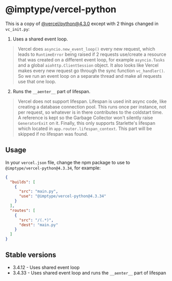 # @imptype/vercel-python

This is a copy of [@vercel/python@4.3.0][1] except with 2 things changed in `vc_init.py`:

1. Uses a shared event loop.
> Vercel does `asyncio.new_event_loop()` every new request, which leads to `RuntimeError` being raised if 2 requests use/create a resource that was created on a different event loop, for example `asyncio.Tasks` and a global `aiohttp.ClientSession` object. It also looks like Vercel makes every new request go through the sync function `vc_handler()`. So we run an event loop on a separate thread and make all requests use that one loop.
2. Runs the `__aenter__` part of lifespan.
> Vercel does not support lifespan. Lifespan is used init async code, like creating a database connection pool. This runs once per instance, not per request, so whatever is in there contributes to the coldstart time. A reference is kept so the Garbage Collector won't silently raise `GeneratorExit` on it. Finally, this only supports Starlette's lifespan which located in `app.router.lifespan_context`. This part will be skipped if no lifespan was found.

## Usage
In your `vercel.json` file, change the npm package to use to `@imptype/vercel-python@4.3.34`, for example:
```json
{
  "builds": [
    {
      "src": "main.py",
      "use": "@imptype/vercel-python@4.3.34"
    }
  ],
  "routes": [
    {
      "src": "/(.*)",
      "dest": "main.py"
    }
  ]
}
```

## Stable versions
- 3.4.12 - Uses shared event loop
- 3.4.33 - Uses shared event loop and runs the `__aenter__` part of lifespan

[1]: https://www.npmjs.com/package/@vercel/python/v/4.3.0
